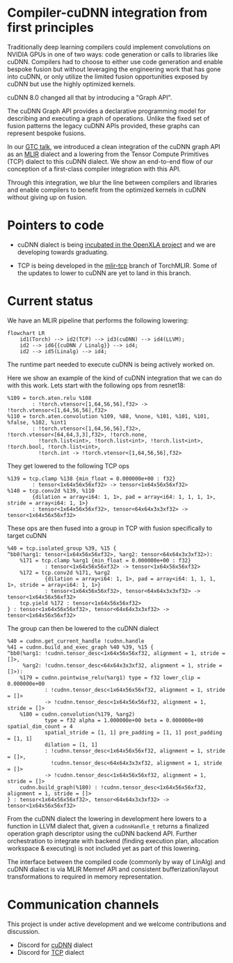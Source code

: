 # Compiler-cuDNN integration from first principles

Traditionally deep learning compilers could implement convolutions on NVIDIA
GPUs in one of two ways: code generation or calls to libraries like cuDNN.
Compilers had to choose to either use code generation and enable bespoke fusion
but without leveraging the engineering work that has gone into cuDNN, or only
utilize the limited fusion opportunities exposed by cuDNN but use the highly
optimized kernels.

cuDNN 8.0 changed all that by introducing a "Graph API".

The cuDNN Graph API provides a declarative programming model for describing and
executing a graph of operations. Unlike the fixed set of fusion patterns the
legacy cuDNN APIs provided, these graphs can represent bespoke fusions.

In our [GTC talk](https://www.nvidia.com/gtc/session-catalog/#/session/1666649153910001zb6Z),
we introduced a clean integration of the cuDNN graph API as an
[MLIR](https://mlir.llvm.org/) dialect and a lowering from the Tensor Compute
Primitives (TCP) dialect to this cuDNN dialect. We show an end-to-end flow of
our conception of a first-class compiler integration with this API.

Through this integration, we blur the line between compilers and libraries and
enable compilers to benefit from the optimized kernels in cuDNN without giving
up on fusion.

# Pointers to code

* cuDNN dialect is being [incubated in the OpenXLA project](https://github.com/iree-org/iree-samples/cudnn-dialect)
and we are developing towards graduating.

* TCP is being developed in the
[mlir-tcp](https://github.com/llvm/torch-mlir/tree/mlir-tcp) branch of
TorchMLIR. Some of the updates to lower to cuDNN are yet to land in this
branch.

# Current status

We have an MLIR pipeline that performs the following lowering:

```mermaid
flowchart LR
    id1(Torch) --> id2(TCP) --> id3(cuDNN) --> id4(LLVM);
    id2 --> id6{{cuDNN / Linalg}} --> id4;      
    id2 --> id5(Linalg) --> id4;  
```

The runtime part needed to execute cuDNN is being actively worked on.

Here we show an example of the kind of cuDNN integration that we can do with
this work. Lets start with the following ops from resnet18:

```mlir
%109 = torch.aten.relu %108
        : !torch.vtensor<[1,64,56,56],f32> -> !torch.vtensor<[1,64,56,56],f32>
%110 = torch.aten.convolution %109, %88, %none, %101, %101, %101, %false, %102, %int1
        : !torch.vtensor<[1,64,56,56],f32>, !torch.vtensor<[64,64,3,3],f32>, !torch.none,
          !torch.list<int>, !torch.list<int>, !torch.list<int>, !torch.bool, !torch.list<int>,
          !torch.int -> !torch.vtensor<[1,64,56,56],f32>
```

They get lowered to the following TCP ops

```mlir
%139 = tcp.clamp %138 {min_float = 0.000000e+00 : f32}
        : tensor<1x64x56x56xf32> -> tensor<1x64x56x56xf32>
%140 = tcp.conv2d %139, %110 
        {dilation = array<i64: 1, 1>, pad = array<i64: 1, 1, 1, 1>, stride = array<i64: 1, 1>}
        : tensor<1x64x56x56xf32>, tensor<64x64x3x3xf32> -> tensor<1x64x56x56xf32>
```

These ops are then fused into a group in TCP with fusion specifically to target cuDNN

```mlir
%40 = tcp.isolated_group %39, %15 {
^bb0(%arg1: tensor<1x64x56x56xf32>, %arg2: tensor<64x64x3x3xf32>):
    %171 = tcp.clamp %arg1 {min_float = 0.000000e+00 : f32}
            : tensor<1x64x56x56xf32> -> tensor<1x64x56x56xf32>
    %172 = tcp.conv2d %171, %arg2
            {dilation = array<i64: 1, 1>, pad = array<i64: 1, 1, 1, 1>, stride = array<i64: 1, 1>}
            : tensor<1x64x56x56xf32>, tensor<64x64x3x3xf32> -> tensor<1x64x56x56xf32>
    tcp.yield %172 : tensor<1x64x56x56xf32>
} : tensor<1x64x56x56xf32>, tensor<64x64x3x3xf32> -> tensor<1x64x56x56xf32>
```

The group can then be lowered to the cuDNN dialect

```mlir
%40 = cudnn.get_current_handle !cudnn.handle
%41 = cudnn.build_and_exec_graph %40 %39, %15 {
^bb0(%arg1: !cudnn.tensor_desc<1x64x56x56xf32, alignment = 1, stride = []>,
     %arg2: !cudnn.tensor_desc<64x64x3x3xf32, alignment = 1, stride = []>):
    %179 = cudnn.pointwise_relu(%arg1) type = f32 lower_clip = 0.000000e+00
            : !cudnn.tensor_desc<1x64x56x56xf32, alignment = 1, stride = []>
            -> !cudnn.tensor_desc<1x64x56x56xf32, alignment = 1, stride = []>
    %180 = cudnn.convolution(%179, %arg2)
            type = f32 alpha = 1.000000e+00 beta = 0.000000e+00 spatial_dim_count = 4
            spatial_stride = [1, 1] pre_padding = [1, 1] post_padding = [1, 1]
            dilation = [1, 1]
            : !cudnn.tensor_desc<1x64x56x56xf32, alignment = 1, stride = []>,
              !cudnn.tensor_desc<64x64x3x3xf32, alignment = 1, stride = []>
            -> !cudnn.tensor_desc<1x64x56x56xf32, alignment = 1, stride = []>
    cudnn.build_graph(%180) : !cudnn.tensor_desc<1x64x56x56xf32, alignment = 1, stride = []>
} : tensor<1x64x56x56xf32>, tensor<64x64x3x3xf32> -> tensor<1x64x56x56xf32>
```

From the cuDNN dialect the lowering in development here lowers to a function
in LLVM dialect that, given a `cudnnHandle_t` returns a finalized operation
graph descriptor using the cuDNN backend API. Further orchestration to
integrate with backend (finding execution plan, allocation workspace &
executing) is not included yet as part of this lowering.

The interface between the compiled code (commonly by way of LinAlg) and cuDNN
dialect is via MLIR Memref API and consistent bufferization/layout
transformations to required in memory representation.

# Communication channels

This project is under active development and we welcome contributions and
discussion.

* Discord for [cuDNN](https://discord.gg/HeGBk8Jk) dialect
* Discord for [TCP](https://discord.gg/DjwgYMnj) dialect
